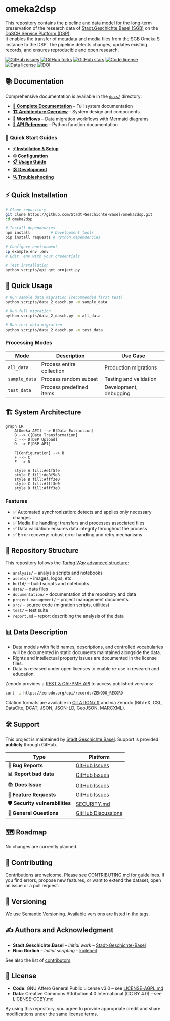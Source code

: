 # omeka2dsp

This repository contains the pipeline and data model for the long-term preservation of the research data of [Stadt.Geschichte.Basel (SGB)](https://stadtgeschichtebasel.ch/) on the [DaSCH Service Platform (DSP)](https://www.dasch.swiss/plattform-characteristics).  
It enables the transfer of metadata and media files from the SGB Omeka S instance to the DSP. The pipeline detects changes, updates existing records, and ensures reproducible and open research.

[![GitHub issues](https://img.shields.io/github/issues/Stadt-Geschichte-Basel/omeka2dsp.svg)](https://github.com/Stadt-Geschichte-Basel/omeka2dsp/issues)
[![GitHub forks](https://img.shields.io/github/forks/Stadt-Geschichte-Basel/omeka2dsp.svg)](https://github.com/Stadt-Geschichte-Basel/omeka2dsp/network)
[![GitHub stars](https://img.shields.io/github/stars/Stadt-Geschichte-Basel/omeka2dsp.svg)](https://github.com/Stadt-Geschichte-Basel/omeka2dsp/stargazers)
[![Code license](https://img.shields.io/github/license/Stadt-Geschichte-Basel/omeka2dsp.svg)](https://github.com/Stadt-Geschichte-Basel/omeka2dsp/blob/main/LICENSE-AGPL.md)
[![Data license](https://img.shields.io/github/license/Stadt-Geschichte-Basel/omeka2dsp.svg)](https://github.com/Stadt-Geschichte-Basel/omeka2dsp/blob/main/LICENSE-CCBY.md)
[![DOI](https://zenodo.org/badge/GITHUB_REPO_ID.svg)](https://zenodo.org/badge/latestdoi/ZENODO_RECORD)

## 📚 Documentation

Comprehensive documentation is available in the [`docs/`](docs/) directory:

- **[📖 Complete Documentation](docs/index.qmd)** – Full system documentation
- **[🏗️ Architecture Overview](docs/architecture/index.qmd)** – System design and components
- **[🔄 Workflows](docs/workflows/index.qmd)** – Data migration workflows with Mermaid diagrams
- **[🔧 API Reference](docs/api/index.qmd)** – Python function documentation

### 🚀 Quick Start Guides

- **[⚡ Installation & Setup](docs/guides/installation.qmd)**
- **[⚙️ Configuration](docs/guides/configuration.qmd)**
- **[📋 Usage Guide](docs/guides/usage.qmd)**
- **[🛠️ Development](docs/guides/development.qmd)**
- **[🔍 Troubleshooting](docs/guides/troubleshooting.qmd)**

## ⚡ Quick Installation

```bash
# Clone repository
git clone https://github.com/Stadt-Geschichte-Basel/omeka2dsp.git
cd omeka2dsp

# Install dependencies
npm install         # Development tools
pip install requests # Python dependencies

# Configure environment
cp example.env .env
# Edit .env with your credentials

# Test installation
python scripts/api_get_project.py
```

## 🚀 Quick Usage

```bash
# Run sample data migration (recommended first test)
python scripts/data_2_dasch.py -m sample_data

# Run full migration
python scripts/data_2_dasch.py -m all_data

# Run test data migration
python scripts/data_2_dasch.py -m test_data
```

### Processing Modes

| Mode          | Description               | Use Case               |
| ------------- | ------------------------- | ---------------------- |
| `all_data`    | Process entire collection | Production migrations  |
| `sample_data` | Process random subset     | Testing and validation |
| `test_data`   | Process predefined items  | Development, debugging |

## 🏗️ System Architecture

```{mermaid}
graph LR
    A[Omeka API] --> B[Data Extraction]
    B --> C[Data Transformation]
    C --> D[DSP Upload]
    D --> E[DSP API]

    F[Configuration] --> B
    F --> C
    F --> D

    style A fill:#e1f5fe
    style E fill:#e8f5e8
    style B fill:#fff3e0
    style C fill:#fff3e0
    style D fill:#fff3e0
```

### Features

- ✅ Automated synchronization: detects and applies only necessary changes
- ✅ Media file handling: transfers and processes associated files
- ✅ Data validation: ensures data integrity throughout the process
- ✅ Error recovery: robust error handling and retry mechanisms

## 📂 Repository Structure

This repository follows the [_Turing Way_ advanced structure](https://the-turing-way.netlify.app/project-design/project-repo/project-repo-advanced.html):

- `analysis/` – analysis scripts and notebooks
- `assets/` – images, logos, etc.
- `build/` – build scripts and notebooks
- `data/` – data files
- `documentation/` – documentation of the repository and data
- `project-management/` – project management documents
- `src/` – source code (migration scripts, utilities)
- `test/` – test suite
- `report.md` – report describing the analysis of the data

## 📊 Data Description

- Data models with field names, descriptions, and controlled vocabularies will be documented in static documents maintained alongside the data.
- Rights and intellectual property issues are documented in the license files.
- Data is released under open licenses to enable re-use in research and education.

Zenodo provides a [REST & OAI-PMH API](https://developers.zenodo.org/) to access published versions:

```bash
curl -i https://zenodo.org/api/records/ZENODO_RECORD
```

Citation formats are available in [CITATION.cff](CITATION.cff) and via Zenodo (BibTeX, CSL, DataCite, DCAT, JSON, JSON-LD, GeoJSON, MARCXML).

## 🛠️ Support

This project is maintained by [Stadt.Geschichte.Basel](https://github.com/Stadt-Geschichte-Basel).
Support is provided **publicly** through GitHub.

| Type                            | Platform                                                                              |
| ------------------------------- | ------------------------------------------------------------------------------------- |
| 🚨 **Bug Reports**              | [GitHub Issues](https://github.com/Stadt-Geschichte-Basel/omeka2dsp/issues)           |
| 📊 **Report bad data**          | [GitHub Issues](https://github.com/Stadt-Geschichte-Basel/omeka2dsp/issues)           |
| 📚 **Docs Issue**               | [GitHub Issues](https://github.com/Stadt-Geschichte-Basel/omeka2dsp/issues)           |
| 🎁 **Feature Requests**         | [GitHub Issues](https://github.com/Stadt-Geschichte-Basel/omeka2dsp/issues)           |
| 🛡 **Security vulnerabilities** | [SECURITY.md](SECURITY.md)                                                            |
| 💬 **General Questions**        | [GitHub Discussions](https://github.com/Stadt-Geschichte-Basel/omeka2dsp/discussions) |

## 🗺 Roadmap

No changes are currently planned.

## 🤝 Contributing

Contributions are welcome. Please see [CONTRIBUTING.md](CONTRIBUTING.md) for guidelines.
If you find errors, propose new features, or want to extend the dataset, open an issue or a pull request.

## 🔖 Versioning

We use [Semantic Versioning](https://semver.org/).
Available versions are listed in the [tags](https://github.com/Stadt-Geschichte-Basel/omeka2dsp/tags).

## ✍️ Authors and Acknowledgment

- **Stadt.Geschichte.Basel** – _Initial work_ – [Stadt-Geschichte-Basel](https://github.com/Stadt-Geschichte-Basel)
- **Nico Görlich** – _Initial scripting_ – [koilebeit](https://github.com/koilebeit)

See also the list of [contributors](https://github.com/Stadt-Geschichte-Basel/omeka2dsp/graphs/contributors).

## 📜 License

- **Code**: GNU Affero General Public License v3.0 – see [LICENSE-AGPL.md](LICENSE-AGPL.md)
- **Data**: Creative Commons Attribution 4.0 International (CC BY 4.0) – see [LICENSE-CCBY.md](LICENSE-CCBY.md)

By using this repository, you agree to provide appropriate credit and share modifications under the same license terms.
